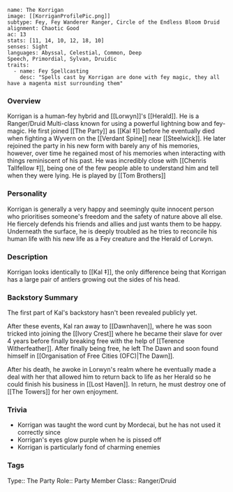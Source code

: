 
```statblock
name: The Korrigan
image: [[KorriganProfilePic.png]]
subtype: Fey, Fey Wanderer Ranger, Circle of the Endless Bloom Druid
alignment: Chaotic Good
ac: 13
stats: [11, 14, 10, 12, 18, 10]
senses: Sight
languages: Abyssal, Celestial, Common, Deep Speech, Primordial, Sylvan, Druidic
traits:
  - name: Fey Spellcasting
    desc: "Spells cast by Korrigan are done with fey magic, they all have a magenta mist surrounding them"
```
### Overview
Korrigan is a human-fey hybrid and [[Lorwyn]]'s [[Herald]]. He is a Ranger/Druid Multi-class known for using a powerful lightning bow and fey-magic. He first joined [[The Party]] as [[Kal ‡]] before he eventually died when fighting a Wyvern on the [[Verdant Spine]] near [[Steelwick]]. He later rejoined the party in his new form with barely any of his memories, however, over time he regained most of his memories when interacting with things reminiscent of his past. He was incredibly close with [[Chenris Tallfellow ‡]], being one of the few people able to understand him and tell when they were lying. He is played by [[Tom Brothers]]

### Personality 
Korrigan is generally a very happy and seemingly quite innocent person who prioritises someone's freedom and the safety of nature above all else. He fiercely defends his friends and allies and just wants them to be happy. Underneath the surface, he is deeply troubled as he tries to reconcile his human life with his new life as a Fey creature and the Herald of Lorwyn.  

### Description
Korrigan looks identically to [[Kal ‡]], the only difference being that Korrigan has a large pair of antlers growing out the sides of his head.

### Backstory Summary
The first part of Kal's backstory hasn't been revealed publicly yet. 

After these events, Kal ran away to [[Dawnhaven]], where he was soon tricked into joining the [[Ivory Crest]] where he became their slave for over 4 years before finally breaking free with the help of [[Terence Witherfeather]]. After finally being free, he left The Dawn and soon found himself in [[Organisation of Free Cities (OFC)|The Dawn]].

After his death, he awoke in Lorwyn's realm where he eventually made a deal with her that allowed him to return back to life as her Herald so he could finish his business in [[Lost Haven]]. In return, he must destroy one of [[The Towers]] for her own enjoyment.

### Trivia
- Korrigan was taught the word cunt by Mordecai, but he has not used it correctly since
- Korrigan's eyes glow purple when he is pissed off
- Korrigan is particularly fond of charming enemies  

### Tags
Type:: The Party
Role:: Party Member
Class:: Ranger/Druid